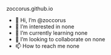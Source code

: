 zoccorus.github.io


- 👋 Hi, I’m @zoccorus
- 👀 I’m interested in none
- 🌱 I’m currently learning none
- 💞️ I’m looking to collaborate on none
- 📫 How to reach me none

<!---
zoccorus/zoccorus is a ✨ special ✨ repository because its `README.md` (this file) appears on your GitHub profile.
You can click the Preview link to take a look at your changes.
--->

